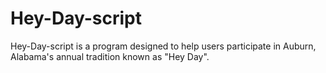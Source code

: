 # Hey-Day-script
Hey-Day-script is a program designed to help users participate in Auburn, Alabama's annual tradition known as "Hey Day".
